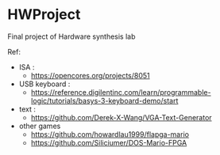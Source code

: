 # HWProject
Final project of Hardware synthesis lab

Ref:
* ISA : 
  * https://opencores.org/projects/8051
* USB keyboard : 
  * https://reference.digilentinc.com/learn/programmable-logic/tutorials/basys-3-keyboard-demo/start
* text : 
  * https://github.com/Derek-X-Wang/VGA-Text-Generator
* other games 
  * https://github.com/howardlau1999/flapga-mario
  * https://github.com/Siliciumer/DOS-Mario-FPGA